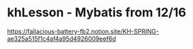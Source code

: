 # khLesson - Mybatis from 12/16
https://fallacious-battery-fb2.notion.site/KH-SPRING-ae325a515f1c4af4a95d4926009eef6d
